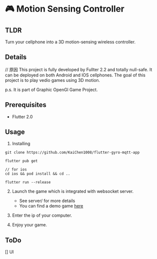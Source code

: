 # 🎮 Motion Sensing Controller

## TLDR
Turn your cellphone into a 3D motion-sensing wireless controller.

## Details
// 原因
This project is fully developed by Fullter 2.2 and totally null-safe.
It can be deployed on both Android and IOS cellphones.
The goal of this project is to play vedio games using 3D motion.

p.s. It is part of Graphic OpenGl Game Project.


## Prerequisites
- Flutter 2.0

## Usage
1. Installing
```
git clone https://github.com/KaiChen1008/flutter-gyro-mqtt-app

flutter pub get

// for ios
cd ios && pod install && cd ..

flutter run --release
```

2. Launch the game which is integrated with websocket server.
    - See server/ for more details
    - You can find a demo game [here]()

3. Enter the ip of your computer.


4. Enjoy your game.


## ToDo
[] UI
